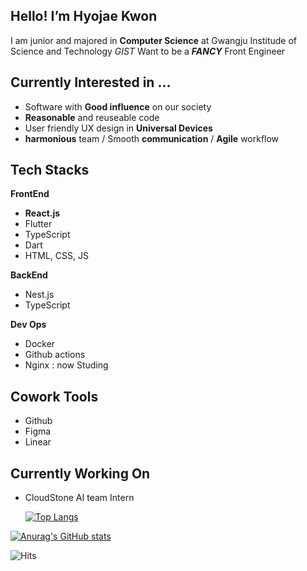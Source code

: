 
 ## Hello! I’m Hyojae Kwon
  I am junior and majored in **Computer Science** at Gwangju Institude of Science and Technology *GIST*
  Want to be a ***FANCY*** Front Engineer
  
 ## Currently Interested in ... 
 - Software with **Good influence** on our society
 - **Reasonable** and reuseable code
 - User friendly UX design in **Universal Devices**
 - **harmonious** team / Smooth **communication** / **Agile** workflow

## Tech Stacks
**FrontEnd**
 * **React.js** 
 * Flutter
 * TypeScript 
 * Dart
 * HTML, CSS, JS

**BackEnd** 
* Nest.js
* TypeScript

**Dev Ops**
* Docker
* Github actions
* Nginx : now Studing

## Cowork Tools
 * Github
 * Figma
 * Linear

## Currently Working On
* CloudStone AI team Intern
   
   [![Top Langs](https://github-readme-stats.vercel.app/api/top-langs/?username=hyojaeKwon&layout=compact)](https://github.com/anuraghazra/github-readme-stats)
  
[![Anurag's GitHub stats](https://github-readme-stats.vercel.app/api?username=hyojaeKwon)](https://github.com/anuraghazra/github-readme-stats)
 
 

   ![Hits](https://hits.seeyoufarm.com/api/count/incr/badge.svg?url=https%3A%2F%2Fgithub.com%2FhyojaeKwon&count_bg=%23EF78ED&title_bg=%23A600FD&icon=airbus.svg&icon_color=%23FFFFFF&title=Visitors&edge_flat=true)
